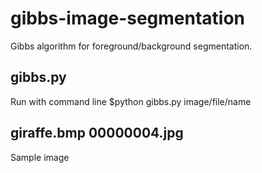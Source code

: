 # gibbs-image-segmentation
Gibbs algorithm for foreground/background segmentation.

## gibbs.py
Run with command line $python gibbs.py image/file/name

## giraffe.bmp 00000004.jpg
Sample image
